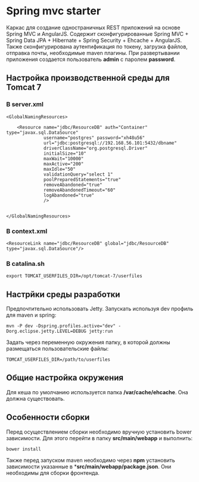 # Spring mvc starter

Каркас для создание одностраничных REST приложений на основе Spring MVC и AngularJS. Содержит сконфигурированные Spring MVC + Spring Data JPA + Hibernate + Spring Security + Ehcache + AngularJS.
Также сконфигурирована аутентификация по токену, загрузка файлов, отправка почты, необходимые maven плагины. При развертывании приложения создается пользователь **admin** с паролем **password**.

## Настройка производственной среды для Tomcat 7

### В server.xml

```
<GlobalNamingResources>

    <Resource name="jdbc/ResourceDB" auth="Container" type="javax.sql.DataSource"
              username="postgres" password="xh48u56"
              url="jdbc:postgresql://192.168.56.101:5432/dbname"
              driverClassName="org.postgresql.Driver"
              initialSize="10" 
              maxWait="10000"
              maxActive="200" 
              maxIdle="50"
              validationQuery="select 1"
              poolPreparedStatements="true"
              removeAbandoned="true"
              removeAbandonedTimeout="60"
              logAbandoned="true"
              />


</GlobalNamingResources>
```

### В context.xml

```
<ResourceLink name="jdbc/ResourceDB" global="jdbc/ResourceDB" type="javax.sql.DataSource"/>
```

### В catalina.sh

```
export TOMCAT_USERFILES_DIR=/opt/tomcat-7/userfiles
```

## Настрйки среды разработки

Предпочтительно использовать Jetty. Запускать используя dev профиль для maven и spring:

```
mvn -P dev -Dspring.profiles.active="dev" -Dorg.eclipse.jetty.LEVEL=DEBUG jetty:run
```

Задать через переменную окружения папку, в которой должны размещаться пользовательские файлы:

```
TOMCAT_USERFILES_DIR=/path/to/userfiles
```

## Общие настройка окружения

Для кеша по умолчанию используется папка **/var/cache/ehcache**. Она должна существовать.

## Особенности сборки

Перед осуществлением сборки необходимо вручную установить bower зависимости. Для этого перейти в папку **src/main/webapp** и выполнить:

```
bower install
```

Также перед запуском maven необходимо через **npm** установить зависимости указанные в ***src/main/webapp/package.json**. Они необходимы для сборки фронтенда.